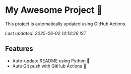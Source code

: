 # My Awesome Project 🚀

This project is automatically updated using GitHub Actions.

_Last updated: 2025-06-02 14:14:26 IST_

## Features
- Auto-update README using Python 🐍
- Auto Git push with GitHub Actions 🤖
